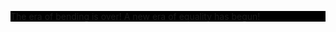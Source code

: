 <p style = "background-color : black">The era of bending is over! A new era of equality has begun!<p/>

<img  src="https://thumbs.gfycat.com/DesertedHandyHarrierhawk-size_restricted.gif" alt="">

